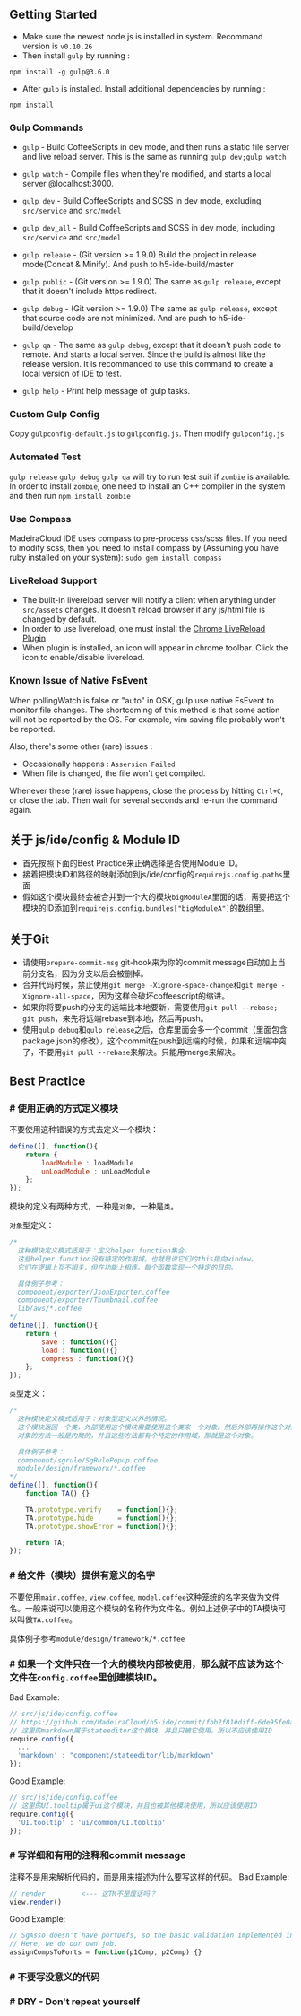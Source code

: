 ## Getting Started
* Make sure the newest node.js is installed in system. Recommand version is `v0.10.26`
* Then install `gulp` by running :
```
npm install -g gulp@3.6.0
```
* After `gulp` is installed. Install additional dependencies by running :
```
npm install
```

### Gulp Commands
* `gulp` - Build CoffeeScripts in dev mode, and then runs a static file server and live reload server. This is the same as running `gulp dev;gulp watch`
* `gulp watch` - Compile files when they're modified, and starts a local server @localhost:3000.
* `gulp dev` - Build CoffeeScripts and SCSS in dev mode, excluding `src/service` and `src/model`
* `gulp dev_all` - Build CoffeeScripts and SCSS in dev mode, including `src/service` and `src/model`

* `gulp release` - (Git version >= 1.9.0) Build the project in release mode(Concat & Minify). And push to h5-ide-build/master
* `gulp public`  - (Git version >= 1.9.0) The same as `gulp release`, except that it doesn't include https redirect.
* `gulp debug`   - (Git version >= 1.9.0) The same as `gulp release`, except that source code are not minimized. And are push to h5-ide-build/develop
* `gulp qa`      - The same as `gulp debug`, except that it doesn't push code to remote. And starts a local server. Since the build is almost like the release version. It is recommanded to use this command to create a local version of IDE to test.
* `gulp help`    - Print help message of gulp tasks.


### Custom Gulp Config
Copy `gulpconfig-default.js` to `gulpconfig.js`. Then modify `gulpconfig.js`


### Automated Test
`gulp release` `gulp debug` `gulp qa` will try to run test suit if `zombie` is available. In order to install `zombie`, one need to install an C++ compiler in the system and then run `npm install zombie`


### Use Compass
MadeiraCloud IDE uses compass to pre-process css/scss files. If you need to modify scss, then you need to install compass by (Assuming you have ruby installed on your system):
`sudo gem install compass`


### LiveReload Support
* The built-in livereload server will notify a client when anything under `src/assets` changes. It doesn't reload browser if any js/html file is changed by default.
* In order to use livereload, one must install the [Chrome LiveReload Plugin](https://chrome.google.com/webstore/detail/livereload/jnihajbhpnppcggbcgedagnkighmdlei).
* When plugin is installed, an icon will appear in chrome toolbar. Click the icon to enable/disable livereload.


### Known Issue of Native FsEvent
When pollingWatch is false or "auto" in OSX, gulp use native FsEvent to monitor file changes. The shortcoming of this method is that some action will not be reported by the OS. For example, vim saving file probably won't be reported.

Also, there's some other (rare) issues :
* Occasionally happens : `Assersion Failed`
* When file is changed, the file won't get compiled.

Whenever these (rare) issue happens, close the process by hitting `Ctrl+C`, or close the tab. Then wait for several seconds and re-run the command again.


## 关于 js/ide/config & Module ID
* 首先按照下面的Best Practice来正确选择是否使用Module ID。
* 接着把模块ID和路径的映射添加到js/ide/config的`requirejs.config.paths`里面
* 假如这个模块最终会被合并到一个大的模块`bigModuleA`里面的话，需要把这个模块的ID添加到`requirejs.config.bundles["bigModuleA"]`的数组里。

## 关于Git
* 请使用`prepare-commit-msg` git-hook来为你的commit message自动加上当前分支名，因为分支以后会被删掉。
* 合并代码时候，禁止使用`git merge -Xignore-space-change`和`git merge -Xignore-all-space`，因为这样会破坏coffeescript的缩进。
* 如果你将要push的分支的远端比本地要新，需要使用`git pull --rebase; git push`，来先将远端rebase到本地，然后再push。
* 使用`gulp debug`和`gulp release`之后，仓库里面会多一个commit（里面包含package.json的修改），这个commit在push到远端的时候，如果和远端冲突了，不要用`git pull --rebase`来解决。只能用merge来解决。


## Best Practice
### # 使用正确的方式定义模块
不要使用这种错误的方式去定义一个模块：
```js
define([], function(){
    return {
        loadModule : loadModule
        unLoadModule : unLoadModule
    };
});
```

模块的定义有两种方式，一种是`对象`，一种是`类`。

`对象`型定义：
```js
/*
  这种模块定义模式适用于：定义helper function集合。
  这些helper function没有特定的作用域。也就是说它们的this指向window。
  它们在逻辑上互不相关，但在功能上相连。每个函数实现一个特定的目的。

  具体例子参考：
  component/exporter/JsonExporter.coffee
  component/exporter/Thumbnail.coffee
  lib/aws/*.coffee
*/
define([], function(){
    return {
        save : function(){}
        load : function(){}
        compress : function(){}
    };
});
```

`类`型定义：
```js
/*
  这种模块定义模式适用于：对象型定义以外的情况。
  这个模块返回一个类，外部使用这个模块需要使用这个类来一个对象。然后外部再操作这个对象来使用这个模块。
  对象的方法一般是内聚的，并且这些方法都有个特定的作用域，那就是这个对象。

  具体例子参考：
  component/sgrule/SgRulePopup.coffee
  module/design/framework/*.coffee
*/
define([], function(){
    function TA() {}

    TA.prototype.verify    = function(){};
    TA.prototype.hide      = function(){};
    TA.prototype.showError = function(){};

    return TA;
});
```

### # 给文件（模块）提供有意义的名字
不要使用`main.coffee`, `view.coffee`, `model.coffee`这种笼统的名字来做为文件名。一般来说可以使用这个模块的名称作为文件名。例如上述例子中的TA模块可以叫做`TA.coffee`。

具体例子参考`module/design/framework/*.coffee`


### # 如果一个文件只在一个大的模块内部被使用，那么就不应该为这个文件在`config.coffee`里创建模块ID。
Bad Example:
```js
// src/js/ide/config.coffee
// https://github.com/MadeiraCloud/h5-ide/commit/fbb2f81#diff-6de95fe0ab25276ee4f5ef715f625a04R167
// 这里的markdown属于stateeditor这个模块，并且只被它使用。所以不应该使用ID
require.config({
  ...
  'markdown' : "component/stateeditor/lib/markdown"
});
```
Good Example:
```js
// src/js/ide/config.coffee
// 这里的UI.tooltip属于ui这个模块，并且也被其他模块使用，所以应该使用ID
require.config({
  'UI.tooltip' : 'ui/common/UI.tooltip'
});
```

### # 写详细和有用的注释和commit message
注释不是用来解析代码的，而是用来描述为什么要写这样的代码。
Bad Example:
```js
// render         <--- 这TM不是废话吗？
view.render()
```

Good Example:
```js
// SgAsso doesn't have portDefs, so the basic validation implemented in ConnectionModel won't work.
// Here, we do our own job.
assignCompsToPorts = function(p1Comp, p2Comp) {}
```
### # 不要写没意义的代码
### # DRY - Don't repeat yourself
